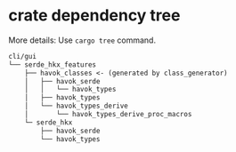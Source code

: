 # crate dependency tree

More details: Use `cargo tree` command.

```txt
cli/gui
└── serde_hkx_features
    ├── havok_classes <- (generated by class_generator)
    │   ├── havok_serde
    │   │   └── havok_types
    │   ├── havok_types
    │   └── havok_types_derive
    │       └── havok_types_derive_proc_macros
    └─ serde_hkx
        ├── havok_serde
        └── havok_types
```

